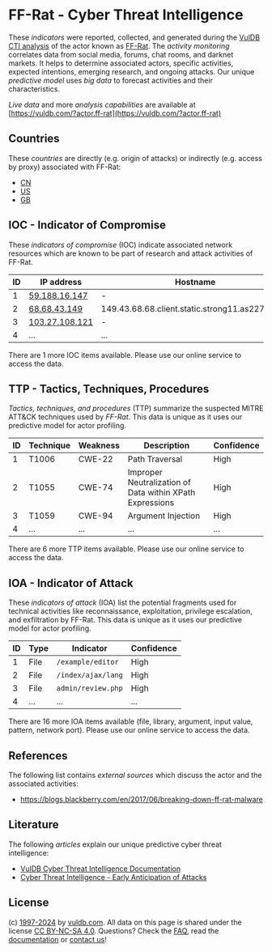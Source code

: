 # FF-Rat - Cyber Threat Intelligence

These _indicators_ were reported, collected, and generated during the [VulDB CTI analysis](https://vuldb.com/?kb.cti) of the actor known as [FF-Rat](https://vuldb.com/?actor.ff-rat). The _activity monitoring_ correlates data from social media, forums, chat rooms, and darknet markets. It helps to determine associated actors, specific activities, expected intentions, emerging research, and ongoing attacks. Our unique _predictive model_ uses _big data_ to forecast activities and their characteristics.

_Live data_ and more _analysis capabilities_ are available at [https://vuldb.com/?actor.ff-rat](https://vuldb.com/?actor.ff-rat)

## Countries

These _countries_ are directly (e.g. origin of attacks) or indirectly (e.g. access by proxy) associated with FF-Rat:

* [CN](https://vuldb.com/?country.cn)
* [US](https://vuldb.com/?country.us)
* [GB](https://vuldb.com/?country.gb)

## IOC - Indicator of Compromise

These _indicators of compromise_ (IOC) indicate associated network resources which are known to be part of research and attack activities of FF-Rat.

ID | IP address | Hostname | Campaign | Confidence
-- | ---------- | -------- | -------- | ----------
1 | [59.188.16.147](https://vuldb.com/?ip.59.188.16.147) | - | - | High
2 | [68.68.43.149](https://vuldb.com/?ip.68.68.43.149) | 149.43.68.68.client.static.strong11.as22781.net | - | High
3 | [103.27.108.121](https://vuldb.com/?ip.103.27.108.121) | - | - | High
4 | ... | ... | ... | ...

There are 1 more IOC items available. Please use our online service to access the data.

## TTP - Tactics, Techniques, Procedures

_Tactics, techniques, and procedures_ (TTP) summarize the suspected MITRE ATT&CK techniques used by _FF-Rat_. This data is unique as it uses our predictive model for actor profiling.

ID | Technique | Weakness | Description | Confidence
-- | --------- | -------- | ----------- | ----------
1 | T1006 | CWE-22 | Path Traversal | High
2 | T1055 | CWE-74 | Improper Neutralization of Data within XPath Expressions | High
3 | T1059 | CWE-94 | Argument Injection | High
4 | ... | ... | ... | ...

There are 6 more TTP items available. Please use our online service to access the data.

## IOA - Indicator of Attack

These _indicators of attack_ (IOA) list the potential fragments used for technical activities like reconnaissance, exploitation, privilege escalation, and exfiltration by FF-Rat. This data is unique as it uses our predictive model for actor profiling.

ID | Type | Indicator | Confidence
-- | ---- | --------- | ----------
1 | File | `/example/editor` | High
2 | File | `/index/ajax/lang` | High
3 | File | `admin/review.php` | High
4 | ... | ... | ...

There are 16 more IOA items available (file, library, argument, input value, pattern, network port). Please use our online service to access the data.

## References

The following list contains _external sources_ which discuss the actor and the associated activities:

* https://blogs.blackberry.com/en/2017/06/breaking-down-ff-rat-malware

## Literature

The following _articles_ explain our unique predictive cyber threat intelligence:

* [VulDB Cyber Threat Intelligence Documentation](https://vuldb.com/?kb.cti)
* [Cyber Threat Intelligence - Early Anticipation of Attacks](https://www.scip.ch/en/?labs.20201022)

## License

(c) [1997-2024](https://vuldb.com/?kb.changelog) by [vuldb.com](https://vuldb.com/?kb.about). All data on this page is shared under the license [CC BY-NC-SA 4.0](https://creativecommons.org/licenses/by-nc-sa/4.0/). Questions? Check the [FAQ](https://vuldb.com/?kb.faq), read the [documentation](https://vuldb.com/?kb) or [contact us](https://vuldb.com/?contact)!
